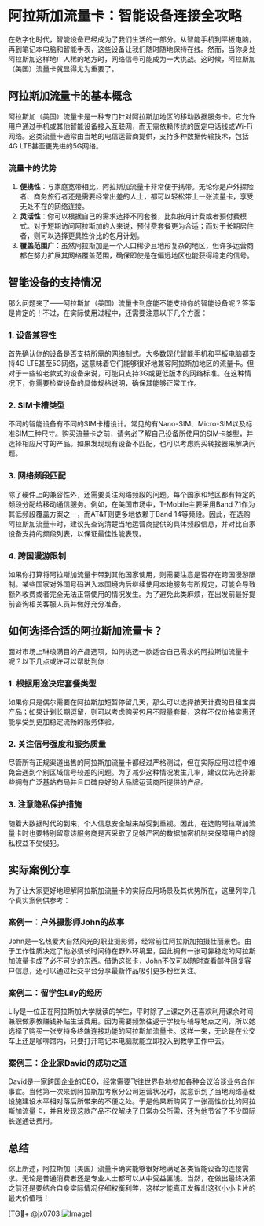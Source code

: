 # 阿拉斯加流量卡：智能设备连接全攻略

在数字化时代，智能设备已经成为了我们生活的一部分。从智能手机到平板电脑，再到笔记本电脑和智能手表，这些设备让我们随时随地保持在线。然而，当你身处阿拉斯加这样地广人稀的地方时，网络信号可能成为一大挑战。这时候，阿拉斯加（美国）流量卡就显得尤为重要了。

## 阿拉斯加流量卡的基本概念

阿拉斯加（美国）流量卡是一种专门针对阿拉斯加地区的移动数据服务卡。它允许用户通过手机或其他智能设备接入互联网，而无需依赖传统的固定电话线或Wi-Fi网络。这类流量卡通常由当地的电信运营商提供，支持多种数据传输技术，包括4G LTE甚至更先进的5G网络。

### 流量卡的优势

1. **便携性**：与家庭宽带相比，阿拉斯加流量卡非常便于携带。无论你是户外探险者、商务旅行者还是需要经常出差的人士，都可以轻松带上一张流量卡，享受无处不在的网络连接。
2. **灵活性**：你可以根据自己的需求选择不同套餐，比如按月计费或者预付费模式。对于短期访问阿拉斯加的人来说，预付费套餐更为合适；而对于长期居住者，则可以选择更具性价比的包月计划。
3. **覆盖范围广**：虽然阿拉斯加是一个人口稀少且地形复杂的地区，但许多运营商都在努力扩展其网络覆盖范围，确保即使是在偏远地区也能获得稳定的信号。

## 智能设备的支持情况

那么问题来了——阿拉斯加（美国）流量卡到底能不能支持你的智能设备呢？答案是肯定的！不过，在实际使用过程中，还需要注意以下几个方面：

### 1. 设备兼容性
首先确认你的设备是否支持所需的网络制式。大多数现代智能手机和平板电脑都支持4G LTE甚至5G网络，这意味着它们能够很好地兼容阿拉斯加地区的流量卡。但对于一些较老款式的设备来说，可能只支持3G或更低版本的网络标准。在这种情况下，你需要检查设备的具体规格说明，确保其能够正常工作。

### 2. SIM卡槽类型
不同的智能设备有不同的SIM卡槽设计。常见的有Nano-SIM、Micro-SIM以及标准SIM三种尺寸。购买流量卡之前，请务必了解自己设备所使用的SIM卡类型，并选择相应尺寸的产品。如果发现现有设备不匹配，也可以考虑购买转接器来解决问题。

### 3. 网络频段匹配
除了硬件上的兼容性外，还需要关注网络频段的问题。每个国家和地区都有特定的频段分配给移动通信服务。例如，在美国市场中，T-Mobile主要采用Band 71作为其低频段覆盖方案之一，而AT&T则更多地依赖于Band 14等频段。因此，在选购阿拉斯加流量卡时，建议先查询清楚当地运营商提供的具体频段信息，并对比自家设备支持的频段列表，以保证最佳性能表现。

### 4. 跨国漫游限制
如果你打算将阿拉斯加流量卡带到其他国家使用，则需要注意是否存在跨国漫游限制。某些国家对外国号码进入本国境内后继续使用本地服务有所规定，可能会导致额外收费或者完全无法正常使用的情况发生。为了避免此类麻烦，在出发前最好提前咨询相关客服人员并做好充分准备。

## 如何选择合适的阿拉斯加流量卡？

面对市场上琳琅满目的产品选项，如何挑选一款适合自己需求的阿拉斯加流量卡呢？以下几点或许可以帮助到你：

### 1. 根据用途决定套餐类型
如果你只是偶尔需要在阿拉斯加短暂停留几天，那么可以选择按天计费的日租宝类产品；如果计划长期逗留，则可以考虑购买包月不限量套餐，这样不仅价格实惠还能享受到更加稳定流畅的服务体验。

### 2. 关注信号强度和服务质量
尽管所有正规渠道出售的阿拉斯加流量卡都经过严格测试，但在实际应用过程中难免会遇到个别区域信号较差的问题。为了减少这种情况发生几率，建议优先选择那些拥有广泛基站布局并且口碑良好的大品牌运营商所提供的产品。

### 3. 注意隐私保护措施
随着大数据时代的到来，个人信息安全越来越受到重视。因此，在选购阿拉斯加流量卡时也要特别留意该服务商是否采取了足够严密的数据加密机制来保障用户的隐私权益不受侵犯。

## 实际案例分享

为了让大家更好地理解阿拉斯加流量卡的实际应用场景及其优势所在，这里列举几个真实案例供参考：

### 案例一：户外摄影师John的故事
John是一名热爱大自然风光的职业摄影师，经常前往阿拉斯加拍摄壮丽景色。由于工作性质决定了他必须长时间待在野外环境里，因此拥有一张可靠稳定的阿拉斯加流量卡成了必不可少的东西。借助这张卡，John不仅可以随时查看邮件回复客户信息，还可以通过社交平台分享最新作品吸引更多粉丝关注。

### 案例二：留学生Lily的经历
Lily是一位正在阿拉斯加大学就读的学生，平时除了上课之外还喜欢利用课余时间兼职做家教赚钱补贴生活费用。因为需要频繁往返于学校与辅导地点之间，所以她选择了购买一张支持多终端连接功能的阿拉斯加流量卡。这样一来，无论是在公交车上还是咖啡馆内，只要打开笔记本电脑就能立即投入到教学工作中去。

### 案例三：企业家David的成功之道
David是一家跨国企业的CEO，经常需要飞往世界各地参加各种会议洽谈业务合作事宜。当他第一次来到阿拉斯加考察分公司运营状况时，就意识到了当地网络基础设施建设水平相对落后所带来的不便之处。于是他果断购买了一张高性价比的阿拉斯加流量卡，并且发现这款产品不仅解决了日常办公所需，还为他节省了不少国际长途通话费用。

## 总结

综上所述，阿拉斯加（美国）流量卡确实能够很好地满足各类智能设备的连接需求。无论是普通消费者还是专业人士都可以从中受益匪浅。当然，在做出最终决策之前还是要结合自身实际情况仔细权衡利弊，这样才能真正发挥出这张小小卡片的最大价值哦！

[TG💪+ @jx0703 ![Image](https://github.com/user-attachments/assets/dbca1d08-cadb-493c-b0ec-ad6f7a83f270)]
